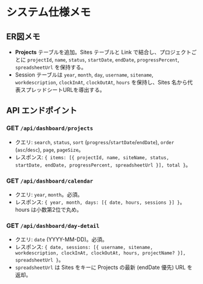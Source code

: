 # システム仕様メモ

## ER図メモ
- **Projects** テーブルを追加。Sites テーブルと Link で結合し、プロジェクトごとに `projectId`, `name`, `status`, `startDate`, `endDate`, `progressPercent`, `spreadsheetUrl` を保持する。
- Session テーブルは `year`, `month`, `day`, `username`, `sitename`, `workdescription`, `clockInAt`, `clockOutAt`, `hours` を保持し、Sites 名から代表スプレッドシートURLを導出する。

## API エンドポイント
### GET `/api/dashboard/projects`
- クエリ: `search`, `status`, `sort` (`progress`/`startDate`/`endDate`), `order` (`asc`/`desc`), `page`, `pageSize`。
- レスポンス: `{ items: [{ projectId, name, siteName, status, startDate, endDate, progressPercent, spreadsheetUrl }], total }`。

### GET `/api/dashboard/calendar`
- クエリ: `year`, `month`。必須。
- レスポンス: `{ year, month, days: [{ date, hours, sessions }] }`。hours は小数第2位で丸め。

### GET `/api/dashboard/day-detail`
- クエリ: `date` (YYYY-MM-DD)。必須。
- レスポンス: `{ date, sessions: [{ username, sitename, workdescription, clockInAt, clockOutAt, hours, projectName? }], spreadsheetUrl }`。
- `spreadsheetUrl` は Sites をキーに Projects の最新 (endDate 優先) URL を返却。
